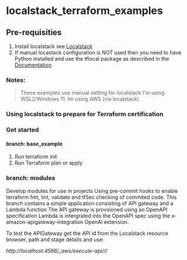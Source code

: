 # localstack_terraform_examples

## Pre-requisities
1. Install localstack see [Localstack](https://app.localstack.cloud/getting-started)
2. If manual locastack configuration is NOT used then you need to have Python installed and use the tflocal package as described in the [Documentation](https://docs.localstack.cloud/user-guide/integrations/terraform/#tflocal-wrapper-script)

### Notes:
> These examples use manual setting for localstack
> I'm using WSL2/Windows 11.
> Im using AWS (via localstack)

### Using localstack to prepare for Terraform certification

### Get started
#### branch: base_example
1. Run terraform init
2. Run Terraform plan or apply

### branch: modules
Develop modules for use in projects
Using pre-commit hooks to enable terraform fmt, lint, validate and tfSec checking of commited code.
This branch contains a simple application consisting of
API gateway and a Lambda function
The API gateway is provsioned using an OpenAPI specification
Lambda is intergrated into the OpenAPI spec using the x-amazon-apigateway-integration OpenAI extension.

To test the APIGateway get the API id from the Localstack resource browser, path and stage details and use:

*http://localhost:4566/_aws/execute-api/<apiId>/<stageName>/<path>*

